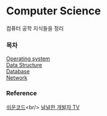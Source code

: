 # Computer Science

컴퓨터 공학 지식들을 정리

### 목차

[Operating system](https://github.com/crongcm/computer-science/blob/main/os/README.md)<br/>
[Data Structure](https://github.com/crongcm/computer-science/tree/main/data%20structure/README.md)<br/>
[Database](https://github.com/crongcm/computer-science/tree/main/database/README.md)<br/>
[Network](https://github.com/crongcm/computer-science/tree/main/network/README.md)<br/>

### Reference
[쉬운코드](https://www.youtube.com/@ez.)<br/>
[널널한 개발자 TV](https://www.youtube.com/@nullnull_not_eq_null)
